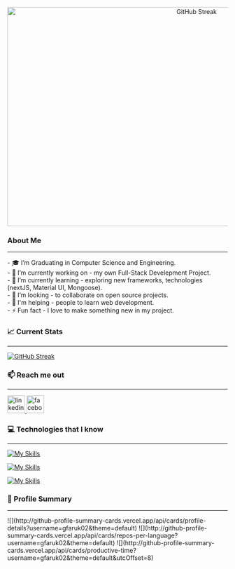 <a href="#" align="center"><img src="https://i.ibb.co/ZfrfLcV/full-stack-cover-github.jpg" alt="GitHub Streak" width="850" height="500" align="center" /></a>

### About Me 
<hr />
- 🎓 I’m Graduating in Computer Science and Engineering. <br />
- 🔭 I’m currently working on - my own Full-Stack Develepment Project. <br />
- 🌱 I’m currently learning - exploring new frameworks, technologies (nextJS, Material UI, Mongoose). <br />
- 👯 I’m looking - to collaborate on open source projects. <br />
- 🤔 I'm helping - people to learn web development. <br />
- ⚡ Fun fact - I love to make something new in my project. <br />
  
### 📈 Current Stats
<hr />
<a href="https://git.io/streak-stats"><img src="https://github-readme-streak-stats.herokuapp.com?user=gfaruk02&theme=radical" alt="GitHub Streak" /></a>

### 📫 Reach me out
<hr />
<a href="https://www.linkedin.com/in/golam-faruk-77a641a8/"> <img src='https://cdn.jsdelivr.net/npm/simple-icons@3.0.1/icons/linkedin.svg' alt='linkedin' height='40'> </a>
<a href="https://www.facebook.com/mdgolam.faruk.9"> <img src='https://cdn.jsdelivr.net/npm/simple-icons@3.0.1/icons/facebook.svg' alt='facebook' height='40'> </a>


### 💻 Technologies that I know
<hr />

[![My Skills](https://skillicons.dev/icons?i=html,css,tailwind,materialui,js)](https://skillicons.dev)

[![My Skills](https://skillicons.dev/icons?i=react,bootstrap,express,nodejs,mongodb)](https://skillicons.dev)

[![My Skills](https://skillicons.dev/icons?i=vscode,github,figma)](https://skillicons.dev)

### 📝 Profile Summary
<hr />
![](http://github-profile-summary-cards.vercel.app/api/cards/profile-details?username=gfaruk02&theme=default)
![](http://github-profile-summary-cards.vercel.app/api/cards/repos-per-language?username=gfaruk02&theme=default)
![](http://github-profile-summary-cards.vercel.app/api/cards/productive-time?username=gfaruk02&theme=default&utcOffset=8)
 
